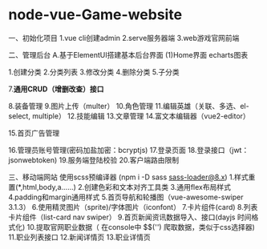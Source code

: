 # node-vue-Game-website
 
一、初始化项目
1.vue cli创建admin
2.serve服务器端
3.web游戏官网前端

二、管理后台
A.基于ElementUI搭建基本后台界面
 (1)Home界面 echarts图表

1.创建分类
2.分类列表
3.修改分类
4.删除分类
5.子分类

7.**通用CRUD（增删改查）接口**


<!-- 
创建功能步骤：
后台：在server的models添加模型
前台：
（1）在Main.vue中添加菜单栏
（2）在view文件夹中创建对应的页面（例如xxEdit.vue,xx.List.vue），修改路由
（3）在router中的index添加页面的路由
 -->


8.装备管理
9.图片上传（multer）
10.角色管理
11.编辑英雄（关联、多选、el-select, multiple）
12.技能编辑
13.文章管理
14.富文本编辑器（vue2-editor）

15.首页广告管理

16.管理员账号管理(密码加盐加密：bcryptjs)
17.登录页面
18.登录接口（jwt：jsonwebtoken)
19.服务端登陆校验
20.客户端路由限制

三、移动端网站
使用scss预编译器 (npm i -D sass sass-loader@8.x)
1.样式重置(*,html,body,a……)
2.创建色彩和文本对齐工具类
3.通用flex布局样式
4.padding和margin通用样式
5.首页导航和轮播图（vue-awesome-swiper 3.1.3）
6.使用精灵图片（sprite)/字体图片（iconfont）
7.卡片组件(card)
8.列表卡片组件（list-card nav swiper）
9.首页新闻资讯数据导入、接口(dayjs 时间格式化)
10.提取官网职业数据（ 在console中 $$('') 爬取数据，类似于css选择器)
11.职业列表接口
12.新闻详情页
13.职业详情页